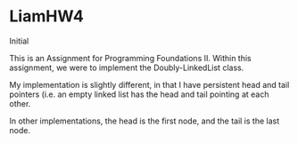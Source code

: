 # LiamHW4
Initial

This is an Assignment for Programming Foundations II.  Within this assignment, we were to implement the Doubly-LinkedList class.

My implementation is slightly different, in that I have persistent head and tail pointers (i.e. an empty linked list has the head and tail pointing at each other.

In other implementations, the head is the first node, and the tail is the last node.
